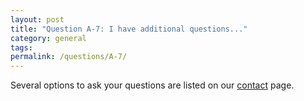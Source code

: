 ```yaml
---
layout: post
title: "Question A-7: I have additional questions..."
category: general
tags:
permalink: /questions/A-7/
---
```


Several options to ask your questions are listed on our [contact](/contact) page.
